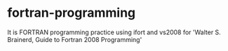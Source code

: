 # fortran-programming
It is FORTRAN programming practice using ifort and vs2008 for 'Walter S. Brainerd, Guide to Fortran 2008 Programming'
